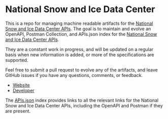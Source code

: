 # National Snow and Ice Data CenterThis is a repo for managing machine readable artifacts for the [National Snow and Ice Data Center APIs](http://nsidc.org). The goal is to maintain and evolve an OpenAPI, Postman Collection, and APIs.json index for the [National Snow and Ice Data Center APIs](http://nsidc.org).They are a constant work in progress, and will be updated on a regular basis when new information is added, or more of the specifications are supported.Feel free to submit a pull request to evolve any of the artifacts, and leave GitHub issues if you have any questions, comments, or feedback.- [Website](http://nsidc.org)- [Developer](http://nsidc.org)The [APIs.json](https://github.com/api-evangelist/national-snow-and-ice-data-center/blob/master/apis.json) index provides links to all the relevant links for the National Snow and Ice Data Center APIs, including the OpenAPI and Postman if they are present.